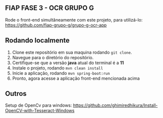 ## FIAP FASE 3 - OCR **GRUPO G**
  
Rode o front-end simultâneamente com este projeto, para utilizá-lo: https://github.com/fiap-grupo-g/grupo-g-ocr-app

## Rodando localmente

  1. Clone este repositório em sua maquina rodando `git clone`.
  2. Navegue para o diretório do repositório.
  3. Certifique-se que a versão **java** atual do terminal é a **11**
  4. Instale o projeto, rodando `mvn clean install`
  5. Inicie a aplicação, rodando `mvn spring-boot:run`
  6. Pronto, agora acesse a aplicação front-end mencionada acima


## Outros

Setup de OpenCv para windows: https://github.com/ghimiredhikura/Install-OpenCV-with-Tesseract-Windows
